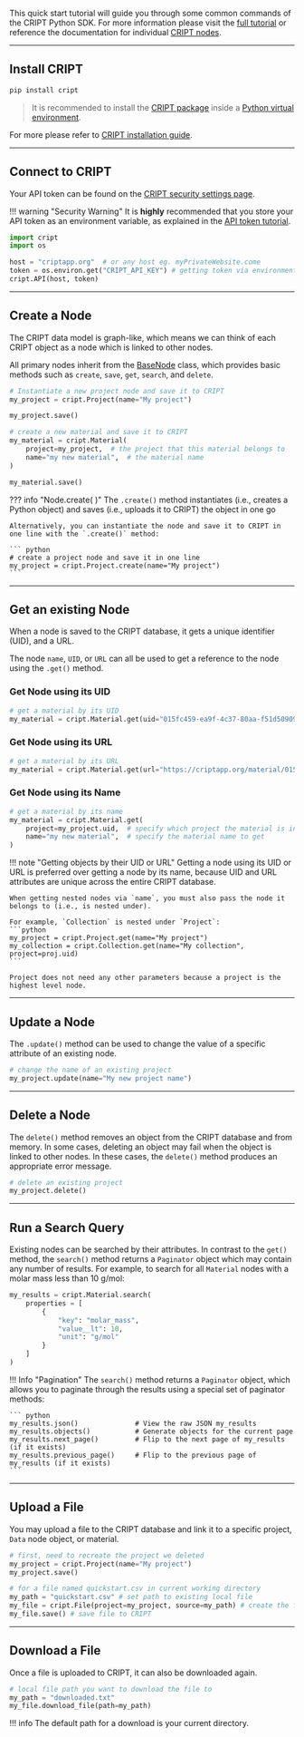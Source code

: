 This quick start tutorial will guide you through some common commands of the CRIPT Python SDK. For more information please visit the
<a href="../tutorials/full_tutorial" target="_blank">full tutorial</a> or reference the documentation for individual <a href="../nodes/all" target="_blank">CRIPT nodes</a>.

---

## Install CRIPT
```bash
pip install cript
```


> It is recommended to install the <a href="https://pypi.org/project/cript/" target="_blank">CRIPT package</a> inside a <a href="https://docs.python.org/3/library/venv.html" target="_blank">Python virtual environment</a>.

For more please refer to <a href="../tutorials/installation" target="_blank">CRIPT installation guide</a>.

---

## Connect to CRIPT

Your API token can be found on the <a href="https://criptapp.org/security/" target="_blank">CRIPT security settings page</a>. 

!!! warning "Security Warning"
    It is **highly** recommended that you store your API token as an environment variable, as explained in the <a href="../tutorials/api_token" target="_blank">API token tutorial</a>.

``` py
import cript
import os

host = "criptapp.org"  # or any host eg. myPrivateWebsite.come
token = os.environ.get("CRIPT_API_KEY") # getting token via environment variable
cript.API(host, token)
```

---

## Create a Node

The CRIPT data model is graph-like, which means we can think of each CRIPT object as a node which is linked to other nodes. 

All primary nodes inherit from the <a href="../nodes/base_node/" target="_blank">BaseNode</a> class, which provides basic methods such as `create`, `save`, `get`, `search`, and `delete`.

``` python
# Instantiate a new project node and save it to CRIPT
my_project = cript.Project(name="My project")

my_project.save()

# create a new material and save it to CRIPT
my_material = cript.Material(
    project=my_project,  # the project that this material belongs to
    name="my new material",  # the material name
)

my_material.save()
```

??? info "Node.create( )"
    The `.create()` method instantiates (i.e., creates a Python object) and saves (i.e., uploads it to CRIPT) the object in one go

    Alternatively, you can instantiate the node and save it to CRIPT in one line with the `.create()` method:

    ``` python
    # create a project node and save it in one line
    my_project = cript.Project.create(name="My project") 
    ```

---
## Get an existing Node

When a node is saved to the CRIPT database, it gets a unique identifier (UID), and a URL. 

The node `name`, `UID`, or `URL` can all be used to get a reference to the node using the `.get()` method.

### Get Node using its UID

```python
# get a material by its UID
my_material = cript.Material.get(uid="015fc459-ea9f-4c37-80aa-f51d509095df")
```

### Get Node using its URL
```python
# get a material by its URL
my_material = cript.Material.get(url="https://criptapp.org/material/015fc459-ea9f-4c37-80aa-f51d509095df/")
```

### Get Node using its Name
```python
# get a material by its name
my_material = cript.Material.get(
    project=my_project.uid,  # specify which project the material is in
    name="my new material",  # specify the material name to get
)
```

!!! note "Getting objects by their UID or URL"
    Getting a node using its UID or URL is preferred over getting a node by its name, because UID and URL attributes are unique across the entire CRIPT database. 

    When getting nested nodes via `name`, you must also pass the node it belongs to (i.e., is nested under).

    For example, `Collection` is nested under `Project`:
    ```python
    my_project = cript.Project.get(name="My project")
    my_collection = cript.Collection.get(name="My collection", project=proj.uid)
    ```

    Project does not need any other parameters because a project is the highest level node.

---

## Update a Node

The `.update()` method can be used to change the value of a specific attribute of an existing node.

```python
# change the name of an existing project
my_project.update(name="My new project name")
```

---

## Delete a Node

The `delete()` method removes an object from the CRIPT database and from memory. In some cases, deleting an object may fail when the object is linked to other nodes. In these cases, the `delete()` method produces an appropriate error message.

``` py
# delete an existing project
my_project.delete()
```

---

## Run a Search Query

Existing nodes can be searched by their attributes. In contrast to the `get()` method, the `search()` method returns a `Paginator` object which may contain any number of results. For example, to search for all `Material` nodes with a molar mass less than 10 g/mol:

``` py
my_results = cript.Material.search(
    properties = [
        {
            "key": "molar_mass",
            "value__lt": 10,
            "unit": "g/mol"
        }
    ]
)
```

!!! Info "Pagination"
    The `search()` method returns a `Paginator` object, which allows you to paginate through the results using a special set of paginator methods:

    ``` python
    my_results.json()              # View the raw JSON my_results
    my_results.objects()           # Generate objects for the current page
    my_results.next_page()         # Flip to the next page of my_results (if it exists)
    my_results.previous_page()     # Flip to the previous page of my_results (if it exists)
    ```

---

## Upload a File

You may upload a file to the CRIPT database and link it to a specific project, `Data` node object, or material.
``` python
# first, need to recreate the project we deleted
my_project = cript.Project(name="My project")
my_project.save()

# for a file named quickstart.csv in current working directory
my_path = "quickstart.csv" # set path to existing local file
my_file = cript.File(project=my_project, source=my_path) # create the file node
my_file.save() # save file to CRIPT
```

---

## Download a File
Once a file is uploaded to CRIPT, it can also be downloaded again.

``` python
# local file path you want to download the file to
my_path = "downloaded.txt" 
my_file.download_file(path=my_path)
```

!!! info 
    The default path for a download is your current directory.

